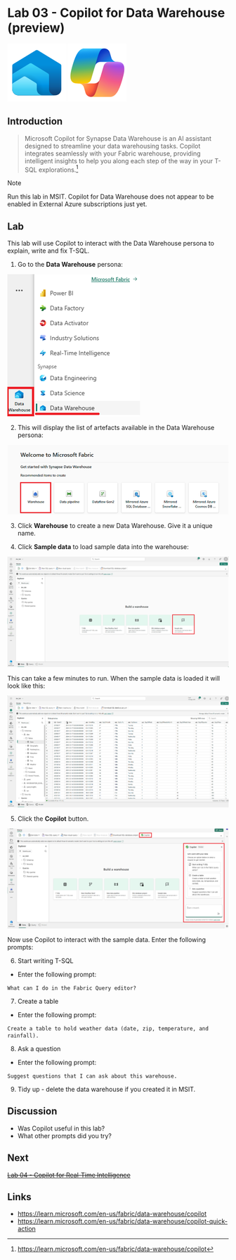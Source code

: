 # Lab 03 - Copilot for Data Warehouse (preview)

![Data Warehouse](/images/datawarehouse.svg)
![Copilot](/images/copilot.svg)

## Introduction
> Microsoft Copilot for Synapse Data Warehouse is an AI assistant designed to streamline your data warehousing tasks. Copilot integrates seamlessly with your Fabric warehouse, providing intelligent insights to help you along each step of the way in your T-SQL explorations.[^1]

> [!NOTE]
> Run this lab in MSIT.  Copilot for Data Warehouse does not appear to be enabled in External Azure subscriptions just yet.

## Lab
This lab will use Copilot to interact with the Data Warehouse persona to explain, write and fix T-SQL.

1. Go to the **Data Warehouse** persona:

![Data Warehouse persona](/labs/lab03/images/datawarehousepersona.png)

2. This will display the list of artefacts available in the Data Warehouse persona:

![Data Warehouse artefacts](/labs/lab03/images/datawarehouseartefacts.png)

3. Click **Warehouse** to create a new Data Warehouse.  Give it a unique name.

4. Click **Sample data** to load sample data into the warehouse:

![Sample Data](/labs/lab03/images/sampledata.png)

This can take a few minutes to run.  When the sample data is loaded it will look like this:

![Loaded Sample Data](/labs/lab03/images/loadedsampledata.png)

5. Click the **Copilot** button.

![Copilot button](/labs/lab03/images/copilotbutton.png)

Now use Copilot to interact with the sample data.  Enter the following prompts:

6. Start writing T-SQL
- Enter the following prompt:
```
What can I do in the Fabric Query editor?
```
7. Create a table
- Enter the following prompt:
```
Create a table to hold weather data (date, zip, temperature, and rainfall).
```
8. Ask a question
- Enter the following prompt:
```
Suggest questions that I can ask about this warehouse.
```

9. Tidy up - delete the data warehouse if you created it in MSIT.

## Discussion
- Was Copilot useful in this lab?
- What other prompts did you try?

## Next
~~[Lab 04 - Copilot for Real-Time Intelligence](/labs/lab04/lab04.md)~~

## Links
- https://learn.microsoft.com/en-us/fabric/data-warehouse/copilot
- https://learn.microsoft.com/en-us/fabric/data-warehouse/copilot-quick-action

[^1]: https://learn.microsoft.com/en-us/fabric/data-warehouse/copilot